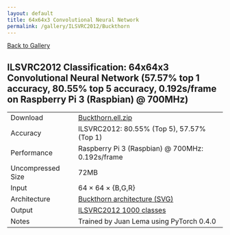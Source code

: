 ```yaml
---
layout: default
title: 64x64x3 Convolutional Neural Network
permalink: /gallery/ILSVRC2012/Buckthorn
---
```


[Back to Gallery](/ELL/gallery)

## ILSVRC2012 Classification: 64x64x3 Convolutional Neural Network (57.57% top 1 accuracy, 80.55% top 5 accuracy, 0.192s/frame on Raspberry Pi 3 (Raspbian) @ 700MHz)

<table class="table table-striped table-bordered">
    <tr>
        <td> Download </td>
        <td colspan="3"> <a href="https://github.com/Microsoft/ELL-models/raw/master/models/ILSVRC2012/Buckthorn/Buckthorn.ell.zip">Buckthorn.ell.zip</a></td>
    </tr>
    <tr>
        <td> Accuracy </td>
        <td colspan="3"> ILSVRC2012: 80.55% (Top 5), 57.57% (Top 1) </td>
    </tr>
    <tr>
        <td> Performance </td>
        <td colspan="3"> Raspberry Pi 3 (Raspbian) @ 700MHz: 0.192s/frame </td>
    </tr>
    <tr>
        <td> Uncompressed Size </td>
        <td colspan="3"> 72MB </td>
    </tr>
    <tr>
        <td> Input </td>
        <td colspan="3"> 64 &times; 64 &times; {B,G,R} </td>
    </tr>
    <tr>
        <td> Architecture </td>
        <td>
            <a href="https://github.com/Microsoft/ELL-models/raw/master/models/ILSVRC2012/Buckthorn/Buckthorn.cntk.svg?sanitize=true" target="_blank">Buckthorn architecture (SVG)</a>
        </td>
    </tr>
    <tr>
        <td> Output </td>
        <td colspan="3"> <a href="https://github.com/Microsoft/ELL-models/raw/master/models/ILSVRC2012/categories.txt">ILSVRC2012 1000 classes</a> </td>
    </tr>
    <tr>
        <td> Notes </td>
        <td colspan="3"> Trained by Juan Lema using PyTorch 0.4.0 </td>
    </tr>
</table>

